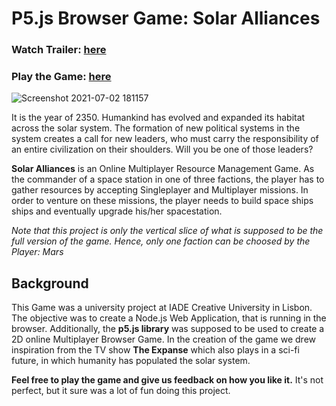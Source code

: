# P5.js Browser Game: Solar Alliances

### Watch Trailer: [here](https://www.youtube.com/watch?v=lsHzanmT6J4)
### Play the Game: [here](https://solaralliancesfinal.herokuapp.com/)

![Screenshot 2021-07-02 181157](https://user-images.githubusercontent.com/75182187/124302234-36a49b00-db61-11eb-86e5-a1a377da1eaa.png)

It is the year of 2350. Humankind has evolved and expanded its habitat across the solar system. The formation of new political systems in the system creates a call for new leaders, who must carry the responsibility of an entire civilization on their shoulders. Will you be one of those leaders?

**Solar Alliances** is an Online Multiplayer Resource Management Game. 
As the commander of a space station in one of three factions, the player has to gather resources by accepting Singleplayer and Multiplayer missions. In order to venture on these missions, the player needs to build space ships ships and eventually upgrade his/her spacestation.

*Note that this project is only the vertical slice of what is supposed to be the full version of the game. Hence, only one faction can be choosed by the Player: Mars*

## Background
This Game was a university project at IADE Creative University in Lisbon. 
The objective was to create a Node.js Web Application, that is running in the browser. Additionally, the **p5.js library** was supposed to be used to create a 2D online Multiplayer Browser Game.
In the creation of the game we drew inspiration from the TV show **The Expanse** which also plays in a sci-fi future, in which humanity has populated the solar system. 

**Feel free to play the game and give us feedback on how you like it.** It's not perfect, but it sure was a lot of fun doing this project. 


